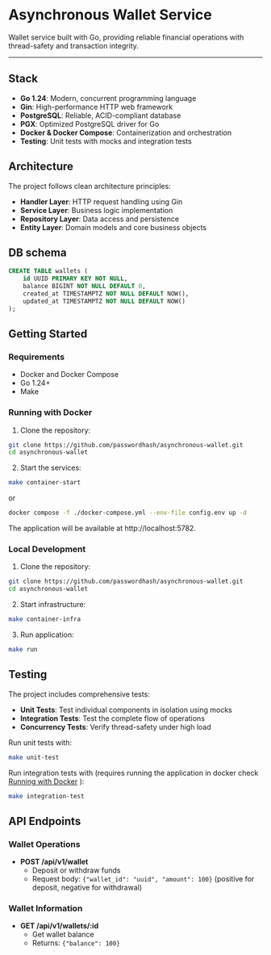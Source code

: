 # Asynchronous Wallet Service

Wallet service built with Go, providing reliable financial operations with thread-safety and transaction integrity.

---

##  Stack

- **Go 1.24**: Modern, concurrent programming language
- **Gin**: High-performance HTTP web framework
- **PostgreSQL**: Reliable, ACID-compliant database
- **PGX**: Optimized PostgreSQL driver for Go
- **Docker & Docker Compose**: Containerization and orchestration
- **Testing**: Unit tests with mocks and integration tests

## Architecture

The project follows clean architecture principles:

- **Handler Layer**: HTTP request handling using Gin
- **Service Layer**: Business logic implementation
- **Repository Layer**: Data access and persistence
- **Entity Layer**: Domain models and core business objects

## DB schema

```sql
CREATE TABLE wallets (
    id UUID PRIMARY KEY NOT NULL,
    balance BIGINT NOT NULL DEFAULT 0,
    created_at TIMESTAMPTZ NOT NULL DEFAULT NOW(),
    updated_at TIMESTAMPTZ NOT NULL DEFAULT NOW()
);
```

## Getting Started

### Requirements

- Docker and Docker Compose
- Go 1.24+ 
- Make

### Running with Docker

1. Clone the repository:
```bash
git clone https://github.com/passwordhash/asynchronous-wallet.git
cd asynchronous-wallet
```

2. Start the services:
```bash
make container-start
```
or 
```bash
docker compose -f ./docker-compose.yml --env-file config.env up -d
```

The application will be available at http://localhost:5782.

### Local Development

1. Clone the repository:
```bash
git clone https://github.com/passwordhash/asynchronous-wallet.git
cd asynchronous-wallet
```

2. Start infrastructure:
```bash
make container-infra
```

3. Run application:
```bash
make run
```

## Testing

The project includes comprehensive tests:

- **Unit Tests**: Test individual components in isolation using mocks
- **Integration Tests**: Test the complete flow of operations
- **Concurrency Tests**: Verify thread-safety under high load

Run unit tests with:
```bash
make unit-test
```

Run integration tests with (requires running the application in docker check [Running with Docker](#running-with-docker)
):
```bash
make integration-test
```

## API Endpoints

### Wallet Operations

- **POST /api/v1/wallet**
  - Deposit or withdraw funds
  - Request body: `{"wallet_id": "uuid", "amount": 100}` (positive for deposit, negative for withdrawal)

### Wallet Information

- **GET /api/v1/wallets/:id**
  - Get wallet balance
  - Returns: `{"balance": 100}`

